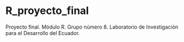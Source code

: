 # R_proyecto_final
Proyecto final. Módulo R. Grupo número 8. Laboratorio de Investigación para el Desarrollo del Ecuador.
